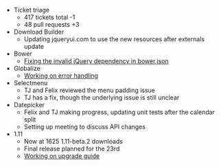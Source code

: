 * Ticket triage
  * 417 tickets total -1
  * 48 pull requests +3
* Download Builder
  * Updating jqueryui.com to use the new resources after externals update
* Bower
  * [Fixing the invalid jQuery dependency in bower.json](https://github.com/jquery/jquery-ui/pull/1271)
* Globalize
  * [Working on error handling](https://github.com/jquery/globalize/pull/268)
* Selectmenu
  * TJ and Felix reviewed the menu padding issue
  * TJ has a fix, though the underlying issue is still unclear
* Datepicker
  * Felix and TJ making progress, updating unit tests after the calendar split
  * Setting up meeting to discuss API changes
* 1.11
  * Now at 1625 1.11-beta.2 downloads
  * Final release planned for the 23rd
  * [Working on upgrade guide](https://github.com/jquery/jqueryui.com/pull/81)
